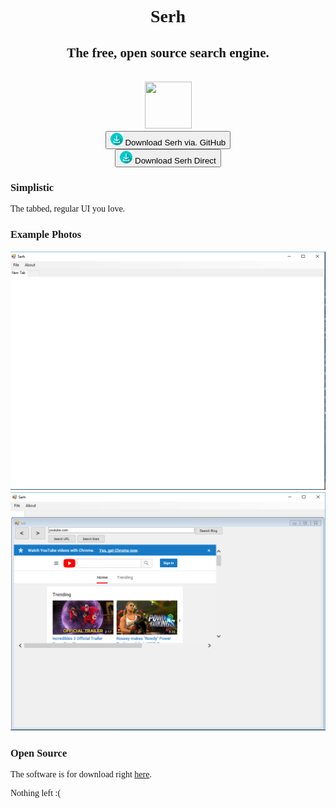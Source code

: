 <link href="style.css" rel="stylesheet" />
<script src="main.js"></script>
<link href="https://fonts.googleapis.com/css?family=Raleway" rel="stylesheet" />
<font face="Raleway">
  <center>
    <h1>
      Serh
    </h1>
    <h2>
      The free, open source search engine.
    </h2>
    <br />
    <img src="img/win.png" width="75" height="75"/>
    <br />
    <button id="downloadserhgithub" onclick="downloadGitHub()">
      <img src="img/dl.png" width="20" height="20"/>
      Download Serh via. GitHub
    </button>
    <br />
    <button id="downloadserhdirect" onclick="downloadDirect()">
      <img src="img/dl.png" width="20" height="20"/>
      Download Serh Direct
    </button>
  </center>
<h3>Simplistic</h3>
<p>The tabbed, regular UI you love.</p>
<h3>Example Photos</h3>
<img src="img/ex1.PNG" />
<img src="img/ex2.PNG" />
<h3>Open Source</h3>
<p>The software is for download right <a href="https://drive.google.com/uc?export=download&id=1tMQTWV6w-5bQSI0ZOWih5ICprPXLBnrM">here</a>.</p>
<p>Nothing left :(</p>
</font>
